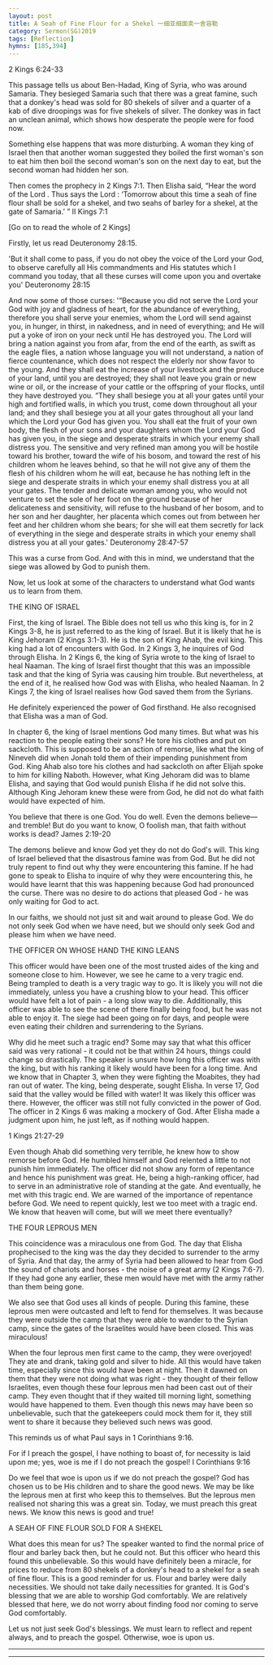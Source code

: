 ```yaml
---
layout: post
title: A Seah of Fine Flour for a Shekel 一细亚细面卖一舍容勒
category: Sermon(SG)2019
tags: [Reflection]
hymns: [185,394]
---
```


2 Kings 6:24-33

This passage tells us about Ben-Hadad, King of Syria, who was around Samaria. They besieged Samaria such that there was a great famine, such that a donkey's head was sold for 80 shekels of silver and a quarter of a kab of dive droopings was for five shekels of silver. The donkey was in fact an unclean animal, which shows how desperate the people were for food now.

Something else happens that was more disturbing. A woman they king of Israel then that another woman suggested they boiled the first woman's son to eat him then boil the second woman's son on the next day to eat, but the second woman had hidden her son.

Then comes the prophecy in 2 Kings 7:1. 
Then Elisha said, “Hear the word of the Lord . Thus says the Lord : ‘Tomorrow about this time a seah of fine flour shall  be  sold for a shekel, and two seahs of barley for a shekel, at the gate of Samaria.’ ”
II Kings 7:1

[Go on to read the whole of 2 Kings]

Firstly, let us read Deuteronomy 28:15.

'But it shall come to pass, if you do not obey the voice of the Lord your God, to observe carefully all His commandments and His statutes which I command you today, that all these curses will come upon you and overtake you'
Deuteronomy 28:15

And now some of those curses:
'“Because you did not serve the Lord your God with joy and gladness of heart, for the abundance of everything, therefore you shall serve your enemies, whom the Lord will send against you, in hunger, in thirst, in nakedness, and in need of everything; and He will put a yoke of iron on your neck until He has destroyed you. The Lord will bring a nation against you from afar, from the end of the earth, as  swift as the eagle flies, a nation whose language you will not understand, a nation of fierce countenance, which does not respect the elderly nor show favor to the young. And they shall eat the increase of your livestock and the produce of your land, until you are destroyed; they shall not leave you grain or new wine or oil, or the increase of your cattle or the offspring of your flocks, until they have destroyed you. “They shall besiege you at all your gates until your high and fortified walls, in which you trust, come down throughout all your land; and they shall besiege you at all your gates throughout all your land which the Lord your God has given you. You shall eat the fruit of your own body, the flesh of your sons and your daughters whom the Lord your God has given you, in the siege and desperate straits in which your enemy shall distress you. The sensitive and very refined man among you will be hostile toward his brother, toward the wife of his bosom, and toward the rest of his children whom he leaves behind, so that he will not give any of them the flesh of his children whom he will eat, because he has nothing left in the siege and desperate straits in which your enemy shall distress you at all your gates. The tender and delicate woman among you, who would not venture to set the sole of her foot on the ground because of her delicateness and sensitivity, will refuse to the husband of her bosom, and to her son and her daughter, her placenta which comes out from between her feet and her children whom she bears; for she will eat them secretly for lack of everything in the siege and desperate straits in which your enemy shall distress you at all your gates.'
Deuteronomy 28:47‭-‬57

This was a curse from God. And with this in mind, we understand that the siege was allowed by God to punish them.

Now, let us look at some of the characters to understand what God wants us to learn from them.

THE KING OF ISRAEL

First, the king of Israel. The Bible does not tell us who this king is, for in 2 Kings 3-8, he is just referred to as the king of Israel. But it is likely that he is King Jehoram (2 Kings 3:1-3). He is the son of King Ahab, the evil king. This king had a lot of encounters with God. In 2 Kings 3, he inquires of God through Elisha. In 2 Kings 6, the king of Syria wrote to the king of Israel to heal Naaman. The king of Israel first thought that this was an impossible task and that the king of Syria was causing him trouble. But nevertheless, at the end of it, he realised how God was with Elisha, who healed Naaman. In 2 Kings 7, the king of Israel realises how God saved them from the Syrians.

He definitely experienced the power of God firsthand. He also recognised that Elisha was a man of God.

In chapter 6, the king of Israel mentions God many times. But what was his reaction to the people eating their sons? He tore his clothes and put on sackcloth. This is supposed to be an action of remorse, like what the king of Nineveh did when Jonah told them of their impending punishment from God. King Ahab also tore his clothes and had sackcloth on after Elijah spoke to him for killing Naboth. However, what King Jehoram did was to blame Elisha, and saying that God would punish Elisha if he did not solve this. Although King Jehoram knew these were from God, he did not do what faith would have expected of him.

You believe that there is one God. You do well. Even the demons believe—and tremble! But do you want to know, O foolish man, that faith without works is dead?
James 2:19‭-‬20

The demons believe and know God yet they do not do God's will. This king of Israel believed that the disastrous famine was from God. But he did not truly repent to find out why they were encountering this famine. If he had gone to speak to Elisha to inquire of why they were encountering this, he would have learnt that this was happening because God had pronounced the curse. There was no desire to do actions that pleased God - he was only waiting for God to act.

In our faiths, we should not just sit and wait around to please God. We do not only seek God when we have need, but we should only seek God and please him when we have need. 

THE OFFICER ON WHOSE HAND THE KING LEANS

This officer would have been one of the most trusted aides of the king and someone close to him. However, we see he came to a very tragic end. Being trampled to death is a very tragic way to go. It is likely you will not die immediately, unless you have a crushing blow to your head. This officer would have felt a lot of pain - a long slow way to die. Additionally, this officer was able to see the scene of there finally being food, but he was not able to enjoy it. The siege had been going on for days, and people were even eating their children and surrendering to the Syrians. 

Why did he meet such a tragic end? Some may say that what this officer said was very rational - it could not be that within 24 hours, things could change so drastically. The speaker is unsure how long this officer was with the king, but with his ranking it likely would have been for a long time. And we know that in Chapter 3, when they were fighting the Moabites, they had ran out of water. The king, being desperate, sought Elisha. In verse 17, God said that the valley would be filled with water! It was likely this officer was there. However, the officer was still not fully convicted in the power of God. The officer in 2 Kings 6 was making a mockery of God. After Elisha made a judgment upon him, he just left, as if nothing would happen.

1 Kings 21:27-29

Even though Ahab did something very terrible, he knew how to show remorse before God. He humbled himself and God relented a little to not punish him immediately. The officer did not show any form of repentance and hence his punishment was great. He, being a high-ranking officer, had to serve in an administrative role of standing at the gate. And eventually, he met with this tragic end. We are warned of the importance of repentance before God. We need to repent quickly, lest we too meet with a tragic end. We know that heaven will come, but will we meet there eventually?

THE FOUR LEPROUS MEN

This coincidence was a miraculous one from God. The day that Elisha prophecised to the king was the day they decided to surrender to the army of Syria. And that day, the army of Syria had been allowed to hear from God the sound of chariots and horses - the noise of a great army (2 Kings 7:6-7). If they had gone any earlier, these men would have met with the army rather than them being gone.

We also see that God uses all kinds of people. During this famine, these leprous men were outcasted and left to fend for themselves. It was because they were outside the camp that they were able to wander to the Syrian camp, since the gates of the Israelites would have been closed. This was miraculous! 

When the four leprous men first came to the camp, they were overjoyed! They ate and drank, taking gold and silver to hide. All this would have taken time, especially since this would have been at night. Then it dawned on them that they were not doing what was right - they thought of their fellow Israelites, even though these four leprous men had been cast out of their camp. They even thought that if they waited till morning light, something would have happened to them. Even though this news may have been so unbelievable, such that the gatekeepers could mock them for it, they still went to share it because they believed such news was good. 

This reminds us of what Paul says in 1 Corinthians 9:16.

For if I preach the gospel, I have nothing to boast of, for necessity is laid upon me; yes, woe is me if I do not preach the gospel!
I Corinthians 9:16 

Do we feel that woe is upon us if we do not preach the gospel? God has chosen us to be His children and to share the good news. We may be like the leprous men at first who keep this to themselves. But the leprous men realised not sharing this was a great sin. Today, we must preach this great news. We know this news is good and true! 

A SEAH OF FINE FLOUR SOLD FOR A SHEKEL

What does this mean for us? The speaker wanted to find the normal price of flour and barley back then, but he could not. But this officer who heard this found this unbelievable. So this would have definitely been a miracle, for prices to reduce from 80 shekels of a donkey's head to a shekel for a seah of fine flour. This is a good reminder for us. Flour and barley were daily necessities. We should not take daily necessities for granted. It is God's blessing that we are able to worship God comfortably. We are relatively blessed that here, we do not worry about finding food nor coming to serve God comfortably.

Let us not just seek God's blessings. We must learn to reflect and repent always, and to preach the gospel. Otherwise, woe is upon us.



----
****
